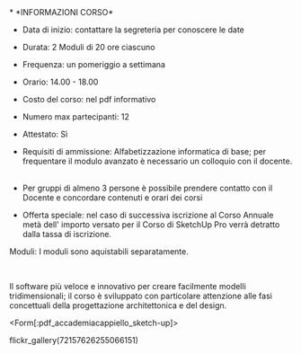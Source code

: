 <div id='aside'>
* *INFORMAZIONI CORSO*
&nbsp;

* Data di inizio:  contattare la segreteria per conoscere le date
* Durata: 2 Moduli di 20 ore ciascuno
* Frequenza: un pomeriggio a settimana
* Orario: 14.00 - 18.00
* Costo del corso: nel pdf informativo
* Numero max partecipanti: 12
* Attestato: Sì
* Requisiti di ammissione: Alfabetizzazione informatica di base; per frequentare il modulo avanzato è necessario un colloquio con il docente.
&nbsp;

* Per gruppi di almeno 3 persone è possibile prendere contatto con il Docente e concordare contenuti e orari dei corsi
&nbsp;

* Offerta speciale: nel caso di successiva iscrizione al Corso Annuale metà dell' importo versato per il Corso di SketchUp Pro verrà detratto dalla tassa di iscrizione.

Moduli:
I moduli sono aquistabili separatamente.
&nbsp;

&nbsp;
</div>


Il software più veloce e innovativo per creare facilmente modelli tridimensionali; il corso è sviluppato con particolare attenzione alle fasi concettuali della progettazione architettonica e del design.

<Form[:pdf_accademiacappiello_sketch-up]>

flickr_gallery(72157626255066151)
